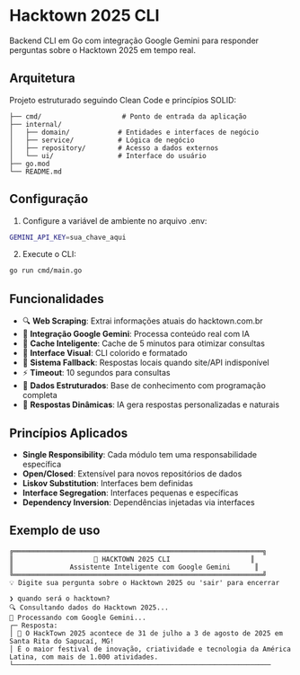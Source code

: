 <!-- markdownlint-disable MD040 -->
<!-- markdownlint-disable MD029 -->

# Hacktown 2025 CLI

Backend CLI em Go com integração Google Gemini para responder perguntas sobre o Hacktown 2025 em tempo real.

## Arquitetura

Projeto estruturado seguindo Clean Code e princípios SOLID:

```
├── cmd/                    # Ponto de entrada da aplicação
├── internal/
│   ├── domain/            # Entidades e interfaces de negócio
│   ├── service/           # Lógica de negócio
│   ├── repository/        # Acesso a dados externos
│   └── ui/                # Interface do usuário
├── go.mod
└── README.md
```

## Configuração

1. Configure a variável de ambiente no arquivo .env:

```bash
GEMINI_API_KEY=sua_chave_aqui
```

2. Execute o CLI:

```bash
go run cmd/main.go
```

## Funcionalidades

- 🔍 **Web Scraping**: Extrai informações atuais do hacktown.com.br
- 🤖 **Integração Google Gemini**: Processa conteúdo real com IA
- 💾 **Cache Inteligente**: Cache de 5 minutos para otimizar consultas
- 🎨 **Interface Visual**: CLI colorido e formatado
- 🔄 **Sistema Fallback**: Respostas locais quando site/API indisponível
- ⚡ **Timeout**: 10 segundos para consultas
- 📅 **Dados Estruturados**: Base de conhecimento com programação completa
- 🤖 **Respostas Dinâmicas**: IA gera respostas personalizadas e naturais

## Princípios Aplicados

- **Single Responsibility**: Cada módulo tem uma responsabilidade específica
- **Open/Closed**: Extensível para novos repositórios de dados
- **Liskov Substitution**: Interfaces bem definidas
- **Interface Segregation**: Interfaces pequenas e específicas
- **Dependency Inversion**: Dependências injetadas via interfaces

## Exemplo de uso

```
╔══════════════════════════════════════════════════════════════╗
║                    🚀 HACKTOWN 2025 CLI                    ║
║              Assistente Inteligente com Google Gemini      ║
╚══════════════════════════════════════════════════════════════╝
💡 Digite sua pergunta sobre o Hacktown 2025 ou 'sair' para encerrar

❯ quando será o hacktown?
🔍 Consultando dados do Hacktown 2025...
🤖 Processando com Google Gemini...
┌─ Resposta:
│ 📅 O HackTown 2025 acontece de 31 de julho a 3 de agosto de 2025 em Santa Rita do Sapucaí, MG!
│ É o maior festival de inovação, criatividade e tecnologia da América Latina, com mais de 1.000 atividades.
└────────────────────────────────────────────────────────────────
```
